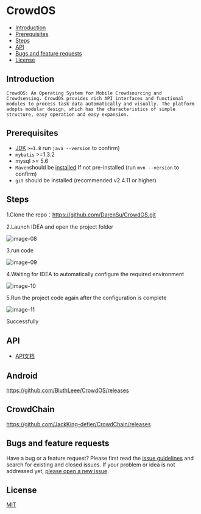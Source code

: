 # CrowdOS

- [Introduction](https://github.com/DarenSu/CrowdOS#Introduction)
- [Prerequisites](https://github.com/DarenSu/CrowdOS#Prerequisites)
- [Steps](https://github.com/DarenSu/CrowdOS#Steps)
- [API](https://github.com/DarenSu/CrowdOS#API)
- [Bugs and feature requests](https://github.com/DarenSu/CrowdOS#Bugsandfeaturerequests)
- [License](https://github.com/DarenSu/CrowdOS#License)



## Introduction

	CrowdOS: An Operating System for Mobile Crowdsourcing and Crowdsensing. CrowdOS provides rich API interfaces and functional modules to process task data automatically and visually. The platform adopts modular design, which has the characteristics of simple structure, easy operation and easy expansion.

## Prerequisites

- [JDK](https://www.oracle.com/java/technologies/javase/javase-jdk8-downloads.html) `>=1.8`     run `java --version` to confirm)
- `mybatis` >=1.3.2    
- mysql >= 5.6
- `Maven`should be [installed](http://maven.apache.org/download.cgi) If not pre-installed (run `mvn --version` to confirm)
- `git` should be installed (recommended v2.4.11 or higher)



## Steps

1.Clone the repo：https://github.com/DarenSu/CrowdOS.git

2.Launch IDEA and open the project folder 

![image-08](https://user-images.githubusercontent.com/28086957/122929366-73bca080-d39d-11eb-8009-e606519fb1b6.png)

3.run code

![image-09](https://user-images.githubusercontent.com/28086957/122929408-8040f900-d39d-11eb-932b-6d44e36eb1f0.png)

4.Waiting for IDEA to automatically configure the required environment

![image-10](https://user-images.githubusercontent.com/28086957/122929421-833be980-d39d-11eb-896b-89d323759bb0.png)

5.Run the project code again after the configuration is complete

![image-11](https://user-images.githubusercontent.com/28086957/122929440-86cf7080-d39d-11eb-994e-8f0db5a4bba3.png)

Successfully

## API
- [API文档]()

## Android
https://github.com/BluthLeee/CrowdOS/releases

## CrowdChain
https://github.com/JackKing-defier/CrowdChain/releases

## Bugs and feature requests

Have a bug or a feature request? Please first read the [issue guidelines](https://github.com/twbs/bootstrap/blob/main/.github/CONTRIBUTING.md#using-the-issue-tracker) and search for existing and closed issues. If your problem or idea is not addressed yet, [please open a new issue](https://github.com/twbs/bootstrap/issues/new).

## License

[MIT](http://opensource.org/licenses/MIT)

